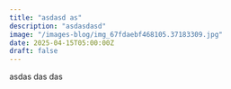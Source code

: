 ```yaml
---
title: "asdasd as"
description: "asdasdasd"
image: "/images-blog/img_67fdaebf468105.37183309.jpg"
date: 2025-04-15T05:00:00Z
draft: false
---
```


asdas das das 